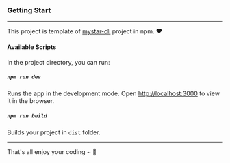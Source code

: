 ### Getting Start

------

This project is template of [mystar-cli](https://www.npmjs.com/package/mystar-cli) project in npm. ❤

#### Available Scripts

In the project directory, you can run:

##### `npm run dev`

Runs the app in the development mode.
Open [http://localhost:3000](http://localhost:3000/) to view it in the browser.

##### `npm run build`

Builds your project in `dist` folder.

------

That's all enjoy your coding ~ 🤞

